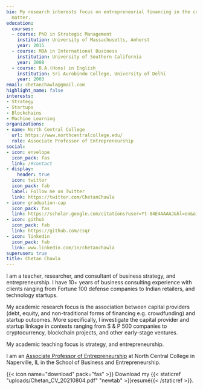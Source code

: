 ```yaml
---
bio: My research interests focus on entrepreneurial financing in the context of blockchain projects.
  matter.
education:
  courses:
  - course: PhD in Strategic Management
    institution: University of Massachusetts, Amherst
    year: 2015
  - course: MBA in International Business
    institution: University of Southern California
    year: 2008
  - course: B.A.(Hons) in English
    institution: Sri Aurobindo College, University of Delhi
    year: 2003
email: chetanchawla@gmail.com
highlight_name: false
interests:
- Strategy
- Startups
- Blockchains
- Machine Learning 
organizations:
- name: North Central College
  url: https://www.northcentralcollege.edu/
  role: Associate Professor of Entrepreneurship
social:
- icon: envelope
  icon_pack: fas
  link: /#contact
- display:
    header: true
  icon: twitter
  icon_pack: fab
  label: Follow me on Twitter
  link: https://twitter.com/ChetanChawla
- icon: graduation-cap
  icon_pack: fas
  link: https://scholar.google.com/citations?user=Yt-84E4AAAAJ&hl=en&oi=ao
- icon: github
  icon_pack: fab
  link: https://github.com/csqr
- icon: linkedin
  icon_pack: fab
  link: www.linkedin.com/in/chetanchawla
superuser: true
title: Chetan Chawla
---
```


I am a teacher, researcher, and consultant of business strategy, and entrepreneurship. I have 10+ years of business consulting experience with clients ranging from Fortune 100 defense companies to Indian retailers, and technology startups.

My academic research focus is the association between capital providers (debt, equity, and non-traditional forms of financing e.g. crowdfunding) and startup outcomes. More specifically, I investigate the capital provider and startup linkage in contexts ranging from S & P 500 companies to cryptocurrency, blockchain projects, and other early-stage ventures.

My academic teaching focus is strategy, and entrepreneurship.

I am an [Associate Professor of Entrepreneurship](https://www.northcentralcollege.edu/profile/cchawla) at North Central College in Naperville, IL in the School of Business and Entrepreneurship. 

{{< icon name="download" pack="fas" >}} Download my {{< staticref "uploads/Chetan_CV_20210804.pdf" "newtab" >}}resumé{{< /staticref >}}.
